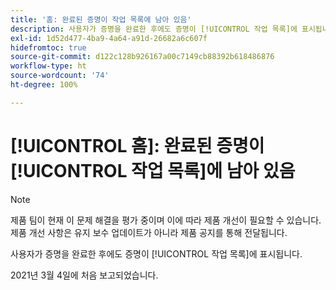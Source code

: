 ```yaml
---
title: '홈: 완료된 증명이 작업 목록에 남아 있음'
description: 사용자가 증명을 완료한 후에도 증명이 [!UICONTROL 작업 목록]에 표시됩니다.
exl-id: 1d52d477-4ba9-4a64-a91d-26682a6c607f
hidefromtoc: true
source-git-commit: d122c128b926167a00c7149cb88392b618486876
workflow-type: ht
source-wordcount: '74'
ht-degree: 100%

---
```


# [!UICONTROL 홈]: 완료된 증명이 [!UICONTROL 작업 목록]에 남아 있음

>[!NOTE]
>
>제품 팀이 현재 이 문제 해결을 평가 중이며 이에 따라 제품 개선이 필요할 수 있습니다. 제품 개선 사항은 유지 보수 업데이트가 아니라 제품 공지를 통해 전달됩니다.

사용자가 증명을 완료한 후에도 증명이 [!UICONTROL 작업 목록]에 표시됩니다.

2021년 3월 4일에 처음 보고되었습니다.
